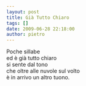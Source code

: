 ```yaml
---
layout: post
title: Già Tutto Chiaro
tags: []
date: 2009-06-28 22:18:00
author: pietro
---
```

Poche sillabe<br/>ed è già tutto chiaro<br/>si sente dal tono<br/>che oltre alle nuvole sul volto<br/>è in arrivo un altro tuono.
